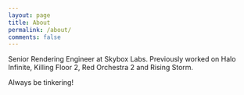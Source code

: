 ```yaml
---
layout: page
title: About
permalink: /about/
comments: false
---
```


Senior Rendering Engineer at Skybox Labs. Previously worked on Halo Infinite, Killing Floor 2, Red Orchestra 2 and Rising Storm.

Always be tinkering!


